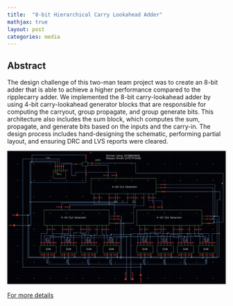 ```yaml
---
title:  "8-bit Hierarchical Carry Lookahead Adder"
mathjax: true
layout: post
categories: media
---
```


## Abstract

The design challenge of this two-man team project was to create an 8-bit adder that is able to achieve a higher performance compared to the ripplecarry adder. We implemented the 8-bit carry-lookahead adder by using 4-bit carry-lookahead generator blocks that are responsible for computing the carryout, group propagate, and group generate bits. This architecture also includes the sum block, which computes the sum, propagate, and generate bits based on the inputs and the carry-in. The design process includes hand-designing the schematic, performing partial layout, and ensuring DRC and LVS reports were cleared.

![8bitschematic](/assets/images/8bitaddersch.jpg)

[For more details](https://mahonda.github.io/assets/pdfs/8bitadder_finalreport.pdf)


